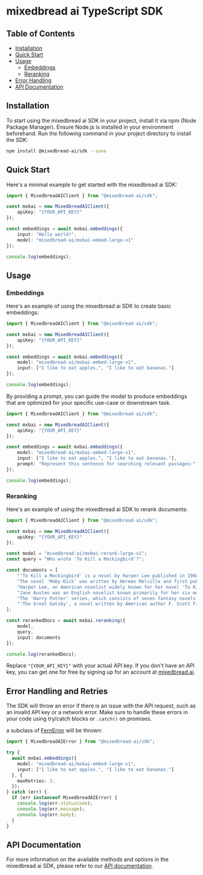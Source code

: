 # mixedbread ai TypeScript SDK

## Table of Contents
- [Installation](#installation)
- [Quick Start](#quick-start)
- [Usage](#usage)
  - [Embeddings](#embeddings)
  - [Reranking](#reranking)
- [Error Handling](#error-handling)
- [API Documentation](#api-documentation)

## Installation

To start using the mixedbread ai SDK in your project, install it via npm (Node Package Manager). Ensure Node.js is installed in your environment beforehand. Run the following command in your project directory to install the SDK:

```bash
npm install @mixedbread-ai/sdk --save
```

## Quick Start
Here's a minimal example to get started with the mixedbread ai SDK:
```typescript
import { MixedbreadAIClient } from "@mixedbread-ai/sdk";

const mxbai = new MixedbreadAIClient({
    apiKey: "{YOUR_API_KEY}"
});

const embeddings = await mxbai.embeddings({
    input: "Hello world!",
    model: "mixedbread-ai/mxbai-embed-large-v1"
});

console.log(embeddings);
```

## Usage

### Embeddings
Here's an example of using the mixedbread ai SDK to create basic embeddings:
```typescript
import { MixedbreadAIClient } from "@mixedbread-ai/sdk";

const mxbai = new MixedbreadAIClient({
    apiKey: "{YOUR_API_KEY}"
});

const embeddings = await mxbai.embeddings({
    model: "mixedbread-ai/mxbai-embed-large-v1",
    input: ["I like to eat apples.", "I like to eat bananas."]
});

console.log(embeddings);
```

By providing a prompt, you can guide the model to produce embeddings that are optimized for your specific use-case or downstream task.

```typescript
import { MixedbreadAIClient } from "@mixedbread-ai/sdk";

const mxbai = new MixedbreadAIClient({
    apiKey: "{YOUR_API_KEY}"
});

const embeddings = await mxbai.embeddings({
    model: "mixedbread-ai/mxbai-embed-large-v1",
    input: ["I like to eat apples.", "I like to eat bananas."],
    prompt: "Represent this sentence for searching relevant passages:"
});

console.log(embeddings);
```

### Reranking
Here's an example of using the mixedbread ai SDK to rerank documents:
```typescript
import { MixedbreadAIClient } from "@mixedbread-ai/sdk";

const mxbai = new MixedbreadAIClient({
    apiKey: "{YOUR_API_KEY}"
});

const model = "mixedbread-ai/mxbai-rerank-large-v1";
const query = "Who wrote 'To Kill a Mockingbird'?";

const documents = [
    "'To Kill a Mockingbird' is a novel by Harper Lee published in 1960. It was immediately successful, winning the Pulitzer Prize, and has become a classic of modern American literature.",
    "The novel 'Moby-Dick' was written by Herman Melville and first published in 1851. It is considered a masterpiece of American literature and deals with complex themes of obsession, revenge, and the conflict between good and evil.",
    "Harper Lee, an American novelist widely known for her novel 'To Kill a Mockingbird', was born in 1926 in Monroeville, Alabama. She received the Pulitzer Prize for Fiction in 1961.",
    "Jane Austen was an English novelist known primarily for her six major novels, which interpret, critique and comment upon the British landed gentry at the end of the 18th century.",
    "The 'Harry Potter' series, which consists of seven fantasy novels written by British author J.K. Rowling, is among the most popular and critically acclaimed books of the modern era.",
    "'The Great Gatsby', a novel written by American author F. Scott Fitzgerald, was published in 1925. The story is set in the Jazz Age and follows the life of millionaire Jay Gatsby and his pursuit of Daisy Buchanan."
];

const rerankedDocs = await mxbai.reranking({
    model,
    query,
    input: documents
});

console.log(rerankedDocs);
```

Replace `"{YOUR_API_KEY}"` with your actual API key. If you don't have an API key, you can get one for free by signing up for an account at [mixedbread.ai](https://mixedbread.ai/).

## Error Handling and Retries
The SDK will throw an error if there is an issue with the API request, such as an invalid API key or a network error. Make sure to handle these errors in your code using try/catch blocks or `.catch()` on promises.

a subclass of [FernError](./src/errors/MxbaiApiError.ts)
will be thrown:

```ts
import { MixedbreadAIError } from "@mixedbread-ai/sdk";

try {
  await mxbai.embeddings({
    model: "mixedbread-ai/mxbai-embed-large-v1",
    input: ["I like to eat apples.", "I like to eat bananas."]
  }, {
    maxRetries: 3,
  });
} catch (err) {
  if (err instanceof MixedbreadAIError) {
    console.log(err.statusCode); 
    console.log(err.message);
    console.log(err.body); 
  }
}
```
## API Documentation
For more information on the available methods and options in the mixedbread ai SDK, please refer to our [API documentation](https://mixedbread.ai/api-reference).
